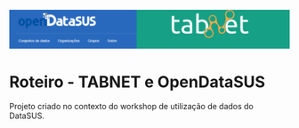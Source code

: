 ![Screenshot](cover.png)

# Roteiro - TABNET e OpenDataSUS
Projeto criado no contexto do workshop de utilização de dados do DataSUS.

